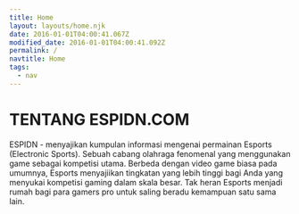 ```yaml
---
title: Home
layout: layouts/home.njk
date: 2016-01-01T04:00:41.067Z
modified_date: 2016-01-01T04:00:41.092Z
permalink: /
navtitle: Home
tags:
  - nav
---
```

# TENTANG<span class="yellow"> ESPIDN.COM</span>

  <p class="litle-text"></p>

ESPIDN - menyajikan kumpulan informasi mengenai permainan Esports (Electronic Sports). Sebuah cabang olahraga fenomenal yang menggunakan game sebagai kompetisi utama. Berbeda dengan video game biasa pada umumnya, Esports menyajiikan tingkatan yang lebih tinggi bagi Anda yang menyukai kompetisi gaming dalam skala besar. Tak heran Esports menjadi rumah bagi para gamers pro untuk saling beradu kemampuan satu sama lain.

<p class="font-B"></p>

